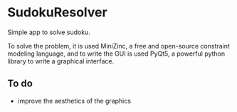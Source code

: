 # SudokuResolver
Simple app to solve sudoku.

To solve the problem, it is used MiniZinc, a free and open-source constraint modeling language, and to write the GUI is used PyQt5, a powerful python library to write a graphical interface.

## To do
* improve the aesthetics of the graphics